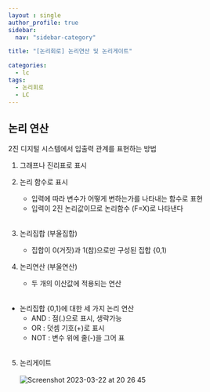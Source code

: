 ```yaml
---
layout : single
author_profile: true
sidebar: 
  nav: "sidebar-category"

title: "[논리회로] 논리연산 및 논리게이트"

categories:
  - lc
tags:
  - 논리회로
  - LC
---
```


## 논리 연산
2진 디지털 시스템에서 입출력 관계를 표현하는 방법<br>
1. 그래프나 진리표로 표시<br>
2. 논리 함수로 표시<br>
	- 입력에 따라 변수가 어떻게 변하는가를 나타내는 함수로 표현<br>
	- 입력이 2진 논리값이므로 논리함수 (F=X)로 나타낸다<br><br>

3. 논리집합 (부울집합)<br>
	- 집합이 0(거짓)과 1(참)으로만 구성된 집합 {0,1)<br>
4. 논리연산 (부울연산)<br>
	- 두 개의 이산값에 적용되는 연산<br><br>

* 논리집합 {0,1}에 대한 세 가지 논리 연산<br>
	- AND : 점(.)으로 표시, 생략가능<br>
	- OR : 덧셈 기호(+)로 표시<br>
	- NOT : 변수 위에 줄(-)을 그어 표<br><br>

5. 논리게이트<br><br>
![Screenshot 2023-03-22 at 20 26 45](https://user-images.githubusercontent.com/102012107/226890592-fba11ce3-58b0-45be-9dc5-73d07a65aa1c.JPG)

